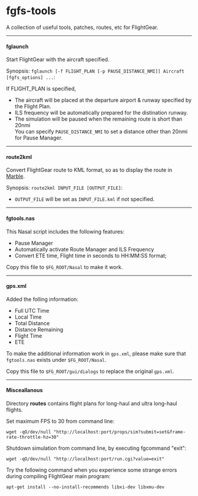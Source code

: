 fgfs-tools
==========

A collection of useful tools, patches, routes, etc for FlightGear.

---

#### fglaunch

Start FlightGear with the aircraft specified.

Synopsis: `fglaunch [-f FLIGHT_PLAN [-p PAUSE_DISTANCE_NMI]] Aircraft [fgfs_options] ...`:

If FLIGHT_PLAN is specified,

* The aircraft will be placed at the departure airport & runway specified by the Flight Plan.
* ILS frequency will be automatically prepared for the distination runway.
* The simulation will be paused when the remaining route is short than 20nmi  
  You can specify `PAUSE_DISTANCE_NMI` to set a distance other than 20nmi for Pause Manager.

---

#### route2kml

Convert FlightGear route to KML format, so as to display the route in [Marble](http://marble.kde.org).

Synopsis: `route2kml INPUT_FILE [OUTPUT_FILE]`:

* `OUTPUT_FILE` will be set as `INPUT_FILE.kml` if not specified.

---

#### fgtools.nas

This Nasal script includes the following features:

* Pause Manager
* Automatically activate Route Manager and ILS Frequency
* Convert ETE time, Flight time in seconds to HH:MM:SS format;

Copy this file to `$FG_ROOT/Nasal` to make it work.

---

#### gps.xml

Added the folling information:

* Full UTC Time
* Local Time
* Total Distance
* Distance Remaining
* Flight Time
* ETE

To make the additional information work in `gps.xml`, please make sure that `fgtools.nas` exists under `$FG_ROOT/Nasal`.

Copy this file to `$FG_ROOT/gui/dialogs` to replace the original `gps.xml`.

---

#### Misceallanous

Directory __routes__ contains flight plans for long-haul and ultra long-haul flights.

Set maximum FPS to 30 from command line:

	wget -qO/dev/null "http://localhost:port/props/sim?submit=set&frame-rate-throttle-hz=30"

Shutdown simulation from command line, by executing fgcommand "exit":

	wget -qO/dev/null "http://localhost:port/run.cgi?value=exit"

Try the following command when you experience some strange errors during compiling FlightGear main program:

	apt-get install --no-install-recommends libxi-dev libxmu-dev

